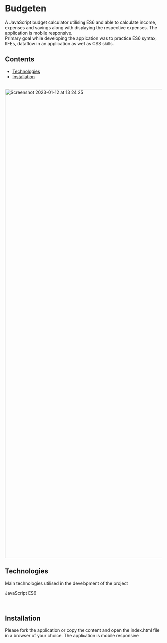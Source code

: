 # Budgeten

A JavaScript budget calculator utilising ES6 and able to calculate income, expenses and savings along with displaying the respective expenses. The application is mobile responsive.
<br>
Primary goal while developing the application was to practice ES6 syntax, IIFEs, dataflow in an application as well as CSS skills.

## Contents 

* [Technologies](#technologies)
* [Installation](#installation)

<br>
<img width="1506" alt="Screenshot 2023-01-12 at 13 24 25" src="https://user-images.githubusercontent.com/65739239/212185064-07340477-0e15-4c66-b9f3-3ec731c8bd89.png)">


## Technologies

Main technologies utilised in the development of the project

 JavaScript ES6

<br>

## Installation

Please fork the application or copy the content and open the index.html file in a browser of your choice. The application is  mobile responsive
